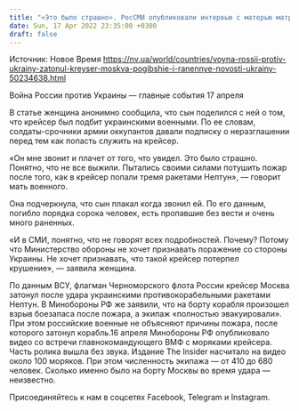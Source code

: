 ```yaml
---
title: "«Это было страшно». РосСМИ опубликовали интервью с матерью матроса крейсера Москва — он рассказал о погибших и раненных"
date: Sun, 17 Apr 2022 23:35:00 +0300
draft: false
---
```

Источник: Новое Время https://nv.ua/world/countries/voyna-rossii-protiv-ukrainy-zatonul-kreyser-moskva-pogibshie-i-ranennye-novosti-ukrainy-50234638.html


Война России против Украины — главные события 17 апреля

 В статье женщина анонимно сообщила, что сын поделился с ней о том, что крейсер был подбит украинскими военными. По ее словам, солдаты-срочники армии оккупантов давали подписку о неразглашении перед тем как попасть служить на крейсер.

«Он мне звонит и плачет от того, что увидел. Это было страшно. Понятно, что не все выжили. Пытались своими силами потушить пожар после того, как в крейсер попали тремя ракетами Нептун», — говорит мать военного.

Она подчеркнула, что сын плакал когда звонил ей. По его данным, погибло порядка сорока человек, есть пропавшие без вести и очень много раненных.

«И в СМИ, понятно, что не говорят всех подробностей. Почему? Потому что Министерство обороны не хочет признавать поражение со стороны Украины. Не хочет признавать, что такой крейсер потерпел крушение», — заявила женщина.

По данным ВСУ, флагман Черноморского флота России крейсер Москва затонул после удара украинскими противокорабельными ракетами Нептун. В Минобороны РФ же заявили, что на борту корабля произошел взрыв боезапаса после пожара, а экипаж «полностью эвакуировали». При этом российские военные не объясняют причины пожара, после которого затонул корабль.16 апреля Минобороны РФ опубликовало видео со встречи главнокомандующего ВМФ с моряками крейсера. Часть ролика вышла без звука. Издание The Insider насчитало на видео около 100 моряков. При этом численность экипажа — от 410 до 680 человек. Сколько именно было на борту Москвы во время удара — неизвестно.

Присоединяйтесь к нам в соцсетях Facebook, Telegram и Instagram.
